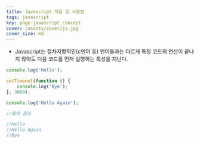 ```yaml
---
title: Javascript 개념 및 사용법
tags: javascript
key: page-javascript_concept
cover: /assets/cover/js.jpg
cover_size: md
---
```


* Javascript는 절차지향적인(c언어 등) 언어들과는 다르게 특정 코드의 연산이 끝나지 않아도 다음 코드를 먼저 실행하는 특성을 지닌다.

```javascript
console.log('Hello');

setTimeout(function () {
	console.log('Bye');
}, 3000);

console.log('Hello Again');

//출력 결과

//Hello
//Hello Again
//Bye
```